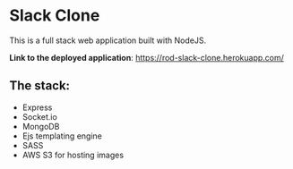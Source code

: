 # Slack Clone

This is a full stack web application built with NodeJS.

**Link to the deployed application**: https://rod-slack-clone.herokuapp.com/

## The stack:
  - Express
  - Socket.io
  - MongoDB
  - Ejs templating engine
  - SASS
  - AWS S3 for hosting images
  

